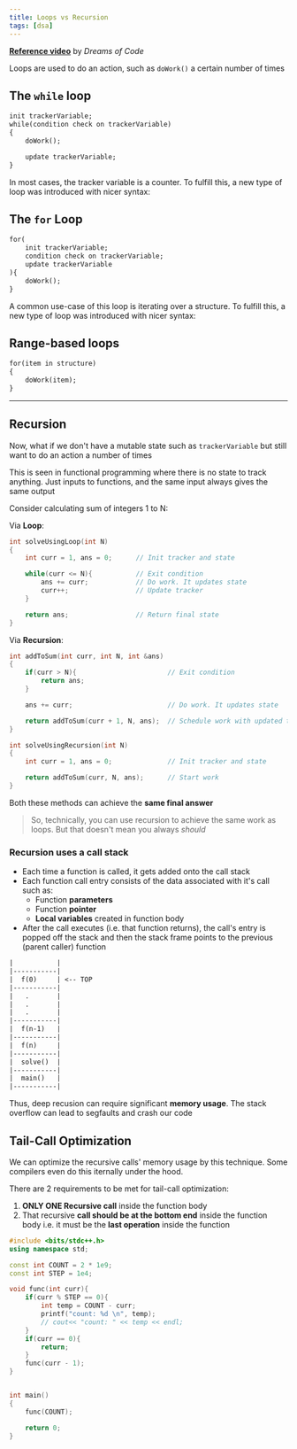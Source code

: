 ```yaml
---
title: Loops vs Recursion
tags: [dsa]
---
```


[**Reference video**](https://youtu.be/sGjAe6y299g?si=5wmAdFYiqgNijWT7) by _Dreams of Code_

Loops are used to do an action, such as `doWork()` a certain number of times

## The `while` loop

```txt
init trackerVariable;
while(condition check on trackerVariable)
{
    doWork();

    update trackerVariable;
}
```

In most cases, the tracker variable is a counter. To fulfill this, a new type of loop was introduced with nicer syntax:

## The `for` Loop

```txt
for(
    init trackerVariable;
    condition check on trackerVariable;
    update trackerVariable
){
    doWork();
}
```

A common use-case of this loop is iterating over a structure. To fulfill this, a new type of loop was introduced with nicer syntax:

## Range-based loops

```txt
for(item in structure)
{
    doWork(item);
}
```

---

## Recursion

Now, what if we don't have a mutable state such as `trackerVariable` but still want to do an action a number of times

This is seen in functional programming where there is no state to track anything. Just inputs to functions, and the same input always gives the same output

Consider calculating sum of integers 1 to N:

Via **Loop**:

```cpp
int solveUsingLoop(int N)
{
    int curr = 1, ans = 0;      // Init tracker and state

    while(curr <= N){           // Exit condition
        ans += curr;            // Do work. It updates state
        curr++;                 // Update tracker
    }

    return ans;                 // Return final state
}
```

Via **Recursion**:

```cpp
int addToSum(int curr, int N, int &ans)
{
    if(curr > N){                       // Exit condition
        return ans;
    }

    ans += curr;                        // Do work. It updates state

    return addToSum(curr + 1, N, ans);  // Schedule work with updated tracker
}

int solveUsingRecursion(int N)
{
    int curr = 1, ans = 0;              // Init tracker and state

    return addToSum(curr, N, ans);      // Start work
}
```

Both these methods can achieve the **same final answer**

> So, technically, you can use recursion to achieve the same work as loops. But that doesn't mean you always _should_

### Recursion uses a call stack

- Each time a function is called, it gets added onto the call stack
- Each function call entry consists of the data associated with it's call such as:
  - Function **parameters**
  - Function **pointer**
  - **Local variables** created in function body
- After the call executes (i.e. that function returns), the call's entry is popped off the stack and then the stack frame points to the previous (parent caller) function

```txt
|           |
|-----------|
|  f(0)     | <-- TOP
|-----------|
|   .       |
|   .       |
|   .       |
|-----------|
|  f(n-1)   |
|-----------|
|  f(n)     |
|-----------|
|  solve()  |
|-----------|
|  main()   |
|-----------|
```

Thus, deep recusion can require significant **memory usage**. The stack overflow can lead to segfaults and crash our code

## Tail-Call Optimization

We can optimize the recursive calls' memory usage by this technique. Some compilers even do this iternally under the hood.

There are 2 requirements to be met for tail-call optimization:

1. **ONLY ONE Recursive call** inside the function body
2. That recursive **call should be at the bottom end** inside the function body i.e. it must be the **last operation** inside the function

```cpp
#include <bits/stdc++.h>
using namespace std;

const int COUNT = 2 * 1e9;
const int STEP = 1e4;

void func(int curr){
    if(curr % STEP == 0){
        int temp = COUNT - curr;
        printf("count: %d \n", temp);
        // cout<< "count: " << temp << endl;
    }
    if(curr == 0){
        return;
    }
    func(curr - 1);
}


int main()
{
    func(COUNT);

    return 0;
}
```
